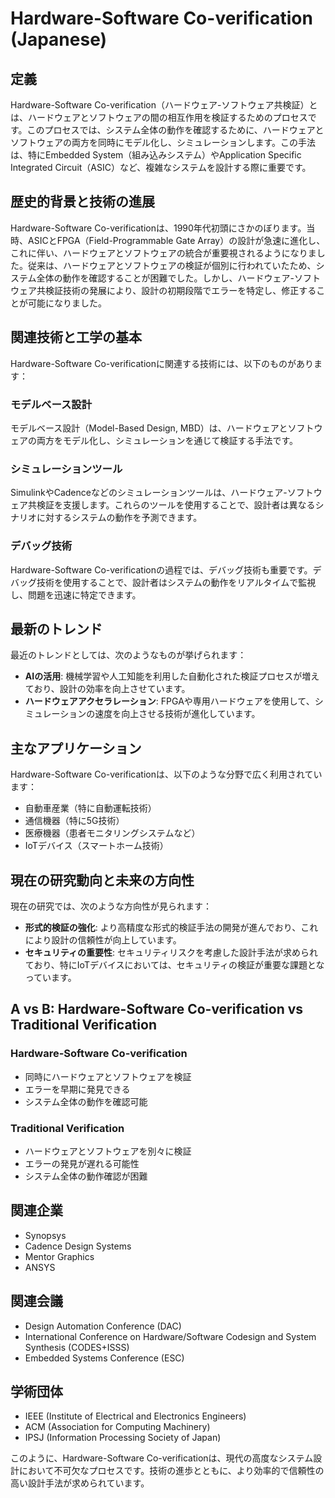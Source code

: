 # Hardware-Software Co-verification (Japanese)

## 定義

Hardware-Software Co-verification（ハードウェア-ソフトウェア共検証）とは、ハードウェアとソフトウェアの間の相互作用を検証するためのプロセスです。このプロセスでは、システム全体の動作を確認するために、ハードウェアとソフトウェアの両方を同時にモデル化し、シミュレーションします。この手法は、特にEmbedded System（組み込みシステム）やApplication Specific Integrated Circuit（ASIC）など、複雑なシステムを設計する際に重要です。

## 歴史的背景と技術の進展

Hardware-Software Co-verificationは、1990年代初頭にさかのぼります。当時、ASICとFPGA（Field-Programmable Gate Array）の設計が急速に進化し、これに伴い、ハードウェアとソフトウェアの統合が重要視されるようになりました。従来は、ハードウェアとソフトウェアの検証が個別に行われていたため、システム全体の動作を確認することが困難でした。しかし、ハードウェア-ソフトウェア共検証技術の発展により、設計の初期段階でエラーを特定し、修正することが可能になりました。

## 関連技術と工学の基本

Hardware-Software Co-verificationに関連する技術には、以下のものがあります：

### モデルベース設計

モデルベース設計（Model-Based Design, MBD）は、ハードウェアとソフトウェアの両方をモデル化し、シミュレーションを通じて検証する手法です。

### シミュレーションツール

SimulinkやCadenceなどのシミュレーションツールは、ハードウェア-ソフトウェア共検証を支援します。これらのツールを使用することで、設計者は異なるシナリオに対するシステムの動作を予測できます。

### デバッグ技術

Hardware-Software Co-verificationの過程では、デバッグ技術も重要です。デバッグ技術を使用することで、設計者はシステムの動作をリアルタイムで監視し、問題を迅速に特定できます。

## 最新のトレンド

最近のトレンドとしては、次のようなものが挙げられます：

- **AIの活用**: 機械学習や人工知能を利用した自動化された検証プロセスが増えており、設計の効率を向上させています。
- **ハードウェアアクセラレーション**: FPGAや専用ハードウェアを使用して、シミュレーションの速度を向上させる技術が進化しています。

## 主なアプリケーション

Hardware-Software Co-verificationは、以下のような分野で広く利用されています：

- 自動車産業（特に自動運転技術）
- 通信機器（特に5G技術）
- 医療機器（患者モニタリングシステムなど）
- IoTデバイス（スマートホーム技術）

## 現在の研究動向と未来の方向性

現在の研究では、次のような方向性が見られます：

- **形式的検証の強化**: より高精度な形式的検証手法の開発が進んでおり、これにより設計の信頼性が向上しています。
- **セキュリティの重要性**: セキュリティリスクを考慮した設計手法が求められており、特にIoTデバイスにおいては、セキュリティの検証が重要な課題となっています。

## A vs B: Hardware-Software Co-verification vs Traditional Verification

### Hardware-Software Co-verification

- 同時にハードウェアとソフトウェアを検証
- エラーを早期に発見できる
- システム全体の動作を確認可能

### Traditional Verification

- ハードウェアとソフトウェアを別々に検証
- エラーの発見が遅れる可能性
- システム全体の動作確認が困難

## 関連企業

- Synopsys
- Cadence Design Systems
- Mentor Graphics
- ANSYS

## 関連会議

- Design Automation Conference (DAC)
- International Conference on Hardware/Software Codesign and System Synthesis (CODES+ISSS)
- Embedded Systems Conference (ESC)

## 学術団体

- IEEE (Institute of Electrical and Electronics Engineers)
- ACM (Association for Computing Machinery)
- IPSJ (Information Processing Society of Japan)

このように、Hardware-Software Co-verificationは、現代の高度なシステム設計において不可欠なプロセスです。技術の進歩とともに、より効率的で信頼性の高い設計手法が求められています。